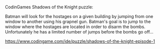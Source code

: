 CodinGames Shadows of the Knight puzzle:

Batman will look for the hostages on a given building by jumping from one window to another using his grapnel gun. Batman's goal is to jump to the window where the hostages are located in order to disarm the bombs. Unfortunately he has a limited number of jumps before the bombs go off...

https://www.codingame.com/ide/puzzle/shadows-of-the-knight-episode-1